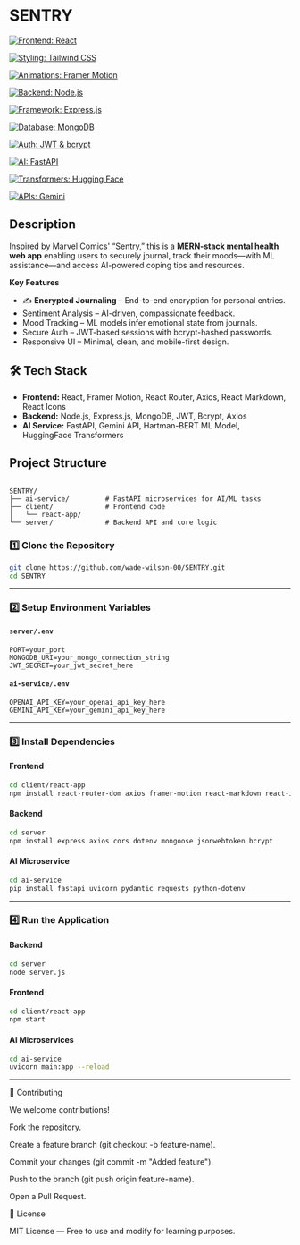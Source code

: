 
# SENTRY

[![Frontend: React](https://img.shields.io/badge/Frontend-React-blue)](https://reactjs.org)

[![Styling: Tailwind CSS](https://img.shields.io/badge/Styling-Tailwind%20CSS-teal)](https://tailwindcss.com)

[![Animations: Framer Motion](https://img.shields.io/badge/Animations-Framer%20Motion-lightgrey)](https://www.framer.com/motion/)

[![Backend: Node.js](https://img.shields.io/badge/Backend-Node.js-green)](https://nodejs.org)

[![Framework: Express.js](https://img.shields.io/badge/Framework-Express.js-lightgrey)](https://expressjs.com)

[![Database: MongoDB](https://img.shields.io/badge/Database-MongoDB-darkgreen)](https://www.mongodb.com)

[![Auth: JWT & bcrypt](https://img.shields.io/badge/Auth-JWT%20%26%20bcrypt-orange)](https://jwt.io)

[![AI: FastAPI](https://img.shields.io/badge/AI-FastAPI-blue)](https://fastapi.tiangolo.com)

[![Transformers: Hugging Face](https://img.shields.io/badge/Transformers-Hugging%20Face-purple)](https://huggingface.co/transformers)

[![APIs: Gemini](https://img.shields.io/badge/API-Gemini--)](https://developers.google.com/)

## Description

Inspired by Marvel Comics' “Sentry,” this is a **MERN-stack mental health web app** enabling users to securely journal, track their moods—with ML assistance—and access AI-powered coping tips and resources.

**Key Features**  
- ✍️ **Encrypted Journaling** – End-to-end encryption for personal entries.  
-  Sentiment Analysis – AI-driven, compassionate feedback.  
-  Mood Tracking – ML models infer emotional state from journals.  
-  Secure Auth – JWT-based sessions with bcrypt-hashed passwords.  
-  Responsive UI – Minimal, clean, and mobile-first design.

## 🛠 Tech Stack
- **Frontend:** React, Framer Motion, React Router, Axios, React Markdown, React Icons  
- **Backend:** Node.js, Express.js, MongoDB, JWT, Bcrypt, Axios  
- **AI Service:** FastAPI, Gemini API, Hartman-BERT ML Model, HuggingFace Transformers

## Project Structure

```

SENTRY/
├── ai-service/         # FastAPI microservices for AI/ML tasks
├── client/             # Frontend code
│   └── react-app/
└── server/             # Backend API and core logic

````
### 1️⃣ Clone the Repository
```bash
git clone https://github.com/wade-wilson-00/SENTRY.git
cd SENTRY
```

---

### 2️⃣ Setup Environment Variables

#### `server/.env`
```
PORT=your_port
MONGODB_URI=your_mongo_connection_string
JWT_SECRET=your_jwt_secret_here
```

#### `ai-service/.env`
```
OPENAI_API_KEY=your_openai_api_key_here
GEMINI_API_KEY=your_gemini_api_key_here
```

---

### 3️⃣ Install Dependencies

#### Frontend
```bash
cd client/react-app
npm install react-router-dom axios framer-motion react-markdown react-icons
```

#### Backend
```bash
cd server
npm install express axios cors dotenv mongoose jsonwebtoken bcrypt
```

#### AI Microservice
```bash
cd ai-service
pip install fastapi uvicorn pydantic requests python-dotenv
```

---

### 4️⃣ Run the Application

#### Backend
```bash
cd server
node server.js
```

#### Frontend
```bash
cd client/react-app
npm start
```

#### AI Microservices
```bash
cd ai-service
uvicorn main:app --reload
```

---
🤝 Contributing

We welcome contributions!

Fork the repository.

Create a feature branch (git checkout -b feature-name).

Commit your changes (git commit -m "Added feature").

Push to the branch (git push origin feature-name).

Open a Pull Request.



📜 License

MIT License — Free to use and modify for learning purposes.




    
    
   
   
